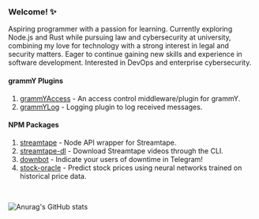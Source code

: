 ### Welcome! ✨

Aspiring programmer with a passion for learning. Currently exploring Node.js and Rust while pursuing law and cybersecurity at university, combining my love for technology with a strong interest in legal and security matters. Eager to continue gaining new skills and experience in software development. Interested in DevOps and enterprise cybersecurity.

#### grammY Plugins

1. [grammYAccess](https://github.com/losparviero/grammyAccess) - An access control middleware/plugin for grammY.
2. [grammYLog](https://github.com/losparviero/grammYLog) - Logging plugin to log received messages.

#### NPM Packages

1. [streamtape](https://www.npmjs.com/package/streamtape) - Node API wrapper for Streamtape.
2. [streamtape-dl](https://www.npmjs.com/package/streamtape-dl) - Download Streamtape videos through the CLI.
3. [downbot](https://www.npmjs.com/package/downbot) - Indicate your users of downtime in Telegram!
4. [stock-oracle](https://www.npmjs.com/package/stock-oracle) - Predict stock prices using neural networks trained on historical price data.

<br>

![Anurag's GitHub stats](https://github-readme-stats.vercel.app/api?username=losparviero&show_icons=true&theme=transparent&hide=contribs)
 

<!--
**losparviero/losparviero** is a ✨ _special_ ✨ repository because its `README.md` (this file) appears on your GitHub profile.
-->
